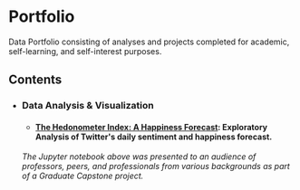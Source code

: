# Portfolio
Data Portfolio consisting of analyses and projects completed for academic, self-learning, and self-interest purposes. 

## Contents

- ### Data Analysis & Visualization
                    
	- #### [The Hedonometer Index: A Happiness Forecast](https://github.com/mdreck/mdreck.github.io/blob/master/hedonometer_index/Hedonometer_Index.ipynb): Exploratory Analysis of Twitter's daily sentiment and happiness forecast. 

	_The Jupyter notebook above was presented to an audience of professors, peers, and professionals from various backgrounds as part of a Graduate Capstone project._
